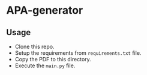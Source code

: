 # APA-generator

## Usage

- Clone this repo.
- Setup the requirements from ```requirements.txt``` file.
- Copy the PDF to this directory.
- Execute the ```main.py``` file.
